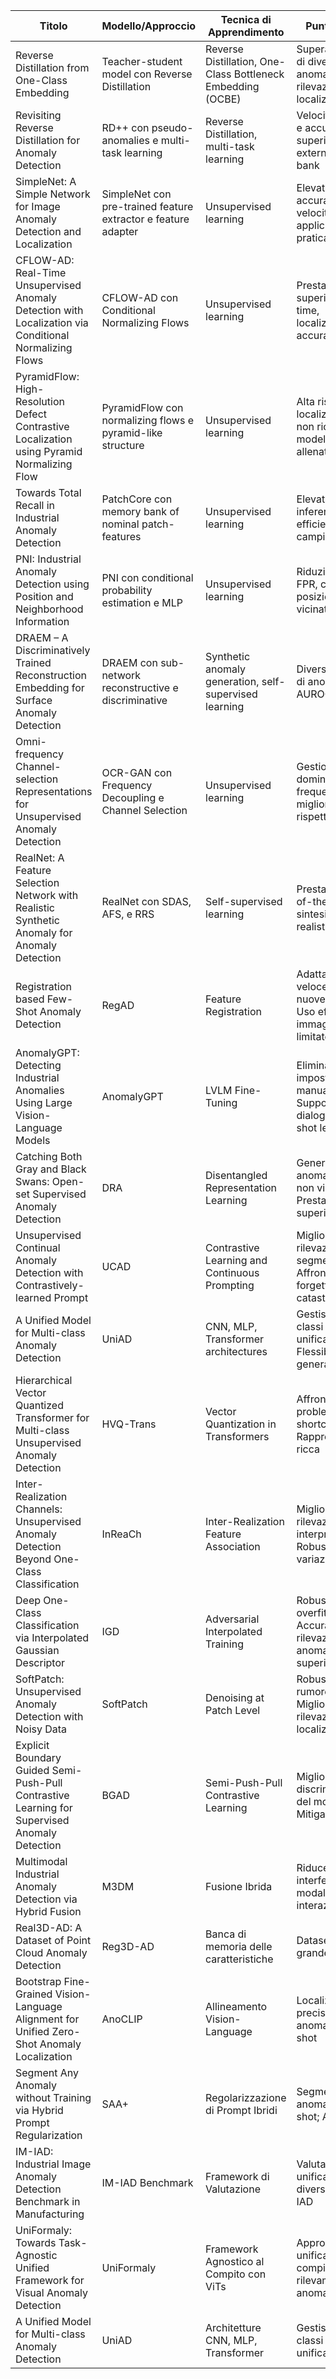 | Titolo | Modello/Approccio | Tecnica di Apprendimento | Punti di Forza | Punti Deboli | Etichettatura Dataset | Prestazioni |
|--------|-------------------|--------------------------|----------------|--------------|-----------------------|-------------|
| Reverse Distillation from One-Class Embedding | Teacher-student model con Reverse Distillation | Reverse Distillation, One-Class Bottleneck Embedding (OCBE) | Supera limitazioni di diversità anomala, migliora rilevazione e localizzazione | Non specificato | No | Supera metodi esistenti su MVTec |
| Revisiting Reverse Distillation for Anomaly Detection | RD++ con pseudo-anomalies e multi-task learning | Reverse Distillation, multi-task learning | Velocità inferenza e accuratezza superiore, no external memory bank | Limitazioni in immagini mediche | No | Stato dell'arte su MVTec |
| SimpleNet: A Simple Network for Image Anomaly Detection and Localization | SimpleNet con pre-trained feature extractor e feature adapter | Unsupervised learning | Elevata accuratezza e velocità, applicabilità pratica | Non specificato | No | Benchmark su MVTec AD |
| CFLOW-AD: Real-Time Unsupervised Anomaly Detection with Localization via Conditional Normalizing Flows | CFLOW-AD con Conditional Normalizing Flows | Unsupervised learning | Prestazioni superiori in real-time, localizzazione accurata | Non specificato | No | Supera altri metodi in termini di tempo e accuratezza |
| PyramidFlow: High-Resolution Defect Contrastive Localization using Pyramid Normalizing Flow | PyramidFlow con normalizing flows e pyramid-like structure | Unsupervised learning | Alta risoluzione di localizzazione, non richiede modelli pre-allenati | Non specificato | No | Stato dell'arte su MVTec AD |
| Towards Total Recall in Industrial Anomaly Detection | PatchCore con memory bank of nominal patch-features | Unsupervised learning | Elevata AUROC, inferenza veloce, efficienza del campionamento | Dipendenza da modelli pre-allenati | No | Stato dell'arte su MVTec AD |
| PNI: Industrial Anomaly Detection using Position and Neighborhood Information | PNI con conditional probability estimation e MLP | Unsupervised learning | Riduzione FNR e FPR, considera posizione e vicinato | Complessità computazionale | No | Superiorità su MVTec AD |
| DRAEM – A Discriminatively Trained Reconstruction Embedding for Surface Anomaly Detection | DRAEM con sub-network reconstructive e discriminative | Synthetic anomaly generation, self-supervised learning | Diverse categorie di anomalie, alta AUROC | Limitazioni in generazione di anomalie | No | NUOVE benchmark su MVTec AD |
| Omni-frequency Channel-selection Representations for Unsupervised Anomaly Detection | OCR-GAN con Frequency Decoupling e Channel Selection | Unsupervised learning | Gestione del dominio frequenza, miglioramento rispetto baseline | Complessità implementazione | No | Stato dell'arte su MVTec AD |
| RealNet: A Feature Selection Network with Realistic Synthetic Anomaly for Anomaly Detection | RealNet con SDAS, AFS, e RRS | Self-supervised learning | Prestazioni state-of-the-art, sintesi anomalia realistica | Non specificato | No | Superiorità su MVTec AD, MPDD, BTAD, VisA |
| Registration based Few-Shot Anomaly Detection | RegAD | Feature Registration | Adatta velocemente a nuove categorie; Uso efficace di immagini normali limitate | Dipendenza dalla qualità di poche immagini normali | No | AUC 3%-8% più alto su MVTec e MPDD | MVTec AD, MPDD |
| AnomalyGPT: Detecting Industrial Anomalies Using Large Vision-Language Models | AnomalyGPT | LVLM Fine-Tuning | Elimina impostazione manuale soglia; Supporta dialoghi; Few-shot learning | Complessità nella sintesi di dati realistici | No | 86.1% accuratezza, 94.1% AUC a livello immagine, 95.3% AUC a livello pixel su MVTec-AD | MVTec AD, VisA |
| Catching Both Gray and Black Swans: Open-set Supervised Anomaly Detection | DRA | Disentangled Representation Learning | Generalizza ad anomalie viste e non viste; Prestazioni superiori | Limitazione dimensione dati | Limitata | Supera SotA in diversi contesti | Vari dataset real-world |
| Unsupervised Continual Anomaly Detection with Contrastively-learned Prompt | UCAD | Contrastive Learning and Continuous Prompting | Migliora rilevazione e segmentazione; Affronta forgetting catastrofico | Complessità del prompting continuo | No | Supera metodi precedenti su MVTec AD e VisA | MVTec AD, VisA |
| A Unified Model for Multi-class Anomaly Detection | UniAD | CNN, MLP, Transformer architectures | Gestisce multiple classi in modo unificato; Flessibile e generalizzabile | Complessità aggiunta dal modulo di prompting | No | Migliorata rilevazione e segmentazione | Non specificato |
| Hierarchical Vector Quantized Transformer for Multi-class Unsupervised Anomaly Detection | HVQ-Trans | Vector Quantization in Transformers | Affronta problema shortcut identico; Rappresentazione ricca | Complessità della quantizzazione | No | Stato dell'arte su MVTec AD, CIFAR-10 | MVTec AD, CIFAR-10, VisA |
| Inter-Realization Channels: Unsupervised Anomaly Detection Beyond One-Class Classification | InReaCh | Inter-Realization Feature Association | Migliorata rilevazione e interpretabilità; Robusto a variazioni | Richiesta di grandi dataset per prestazioni ottimali | No | Alte prestazioni in scenari multi-classe complessi | Non specificato |
| Deep One-Class Classification via Interpolated Gaussian Descriptor | IGD | Adversarial Interpolated Training | Robusto contro overfitting; Accuratezza di rilevazione anomalie superiore | Complessità nell'addestramento avversario | No | Supera state-of-the-art in accuratezza | MNIST, Fashion MNIST, CIFAR10, MVTec AD, dataset medici |
| SoftPatch: Unsupervised Anomaly Detection with Noisy Data | SoftPatch | Denoising at Patch Level | Robustezza al rumore; Migliorata rilevazione e localizzazione | Complessità aggiunta nel processo di denoising | No | Miglioramenti significativi rispetto a metodi come PatchCore | MVTec AD, BTAD |
| Explicit Boundary Guided Semi-Push-Pull Contrastive Learning for Supervised Anomaly Detection | BGAD | Semi-Push-Pull Contrastive Learning | Migliorata discriminabilità del modello; Mitiga bias | Complessità potenziale nell'apprendimento | Limitata | Prestazioni superiori nella rilevazione di anomalie supervisionata | Non specificato |
| Multimodal Industrial Anomaly Detection via Hybrid Fusion | M3DM | Fusione Ibrida | Riduce interferenze tra modalità; Migliora interazione | Non specificati | No | Supera su MVTec-3D AD | MVTec-3D AD |
| Real3D-AD: A Dataset of Point Cloud Anomaly Detection | Reg3D-AD | Banca di memoria delle caratteristiche | Dataset 3D più grande e preciso | Sfide nella gestione di dati ad alta risoluzione | No | Supera metodi esistenti su Real3D-AD | Real3D-AD |
| Bootstrap Fine-Grained Vision-Language Alignment for Unified Zero-Shot Anomaly Localization | AnoCLIP | Allineamento Vision-Language | Localizzazione precisa di anomalie in zero-shot | Sfide nell'estrazione efficace dei token locali | No | Superiorità su MVTecAD e VisA | MVTecAD, VisA |
| Segment Any Anomaly without Training via Hybrid Prompt Regularization | SAA+ | Regolarizzazione di Prompt Ibridi | Segmentazione di anomalie in zero-shot; Adattabile | Sfide nella progettazione di prompt | No | Stato dell'arte su VisA, MVTec-AD, MTD, KSDD2 | VisA, MVTec-AD, MTD, KSDD2 |
| IM-IAD: Industrial Image Anomaly Detection Benchmark in Manufacturing | IM-IAD Benchmark | Framework di Valutazione | Valutazione unificata su diversi compiti IAD | Possibili limitazioni nella copertura di tutti gli scenari industriali | Varia | Confronto delle prestazioni di 19 algoritmi | MVTec AD, MVTec LOCO-AD, MPDD, BTAD, MTD, VisA, DAGM |
| UniFormaly: Towards Task-Agnostic Unified Framework for Visual Anomaly Detection | UniFormaly | Framework Agnostico al Compito con ViTs | Approccio unificato per vari compiti di rilevamento di anomalie | Sfide nell'adattare modelli pre-allenati per anomalie specifiche | No | AUROC del 99.32% su MVTecAD; 97.6% su ImageNet-30 | MVTecAD, CIFAR-10, CIFAR-100, Species-60 |
| A Unified Model for Multi-class Anomaly Detection | UniAD | Architetture CNN, MLP, Transformer | Gestisce multiple classi in modo unificato | Complessità aggiunta dal modulo di prompting | No | Migliorata rilevazione e segmentazione | Non specificato |
